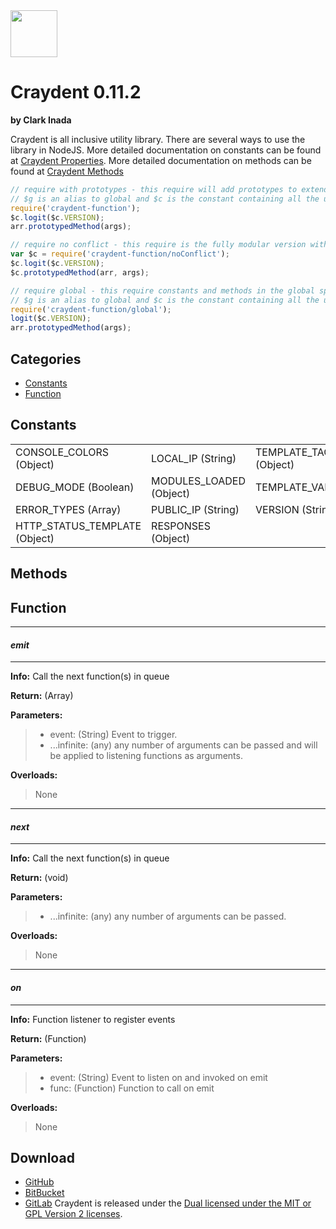 <img src="http://craydent.com/JsonObjectEditor/img/svgs/craydent-logo.svg" width=75 height=75/>

# Craydent 0.11.2
**by Clark Inada**

Craydent is all inclusive utility library.  There are several ways to use the library in NodeJS.
More detailed documentation on constants can be found at [Craydent Properties](http://www.craydent.com/JsonObjectEditor/docs.html#/property/CraydentNode).
More detailed documentation on methods can be found at [Craydent Methods](http://www.craydent.com/JsonObjectEditor/docs.html#/method/CraydentNode)

```js
// require with prototypes - this require will add prototypes to extend classes and add two constants ($c, $g) to the global space.
// $g is an alias to global and $c is the constant containing all the utility methods and properties.
require('craydent-function');
$c.logit($c.VERSION);
arr.prototypedMethod(args);
```

```js
// require no conflict - this require is the fully modular version with no global constants, prototypes, or methods.
var $c = require('craydent-function/noConflict');
$c.logit($c.VERSION);
$c.prototypedMethod(arr, args);
```

```js
// require global - this require constants and methods in the global space and add prototypes to extend classes.
// $g is an alias to global and $c is the constant containing all the utility methods and properties.
require('craydent-function/global');
logit($c.VERSION);
arr.prototypedMethod(args);
```

## Categories

* [Constants](#markdown-header-constants)
* [Function](#markdown-header-function)

<a name='markdown-header-constants'></a>
## Constants

| | | |
| ----- | ----- | ----- |
| CONSOLE_COLORS (Object) |LOCAL_IP (String) |TEMPLATE_TAG_CONFIG (Object) |
DEBUG_MODE (Boolean) |MODULES_LOADED (Object) |TEMPLATE_VARS (Array) |
ERROR_TYPES (Array) |PUBLIC_IP (String) |VERSION (String) |
HTTP_STATUS_TEMPLATE (Object) |RESPONSES (Object) |


## Methods

<a name='markdown-header-function'></a>
## Function

*** 
#### _emit_ 
***

**Info:** Call the next function(s) in queue

**Return:** (Array<TResult>)

**Parameters:**

>* event: (String) Event to trigger.
>* ...infinite: (any) any number of arguments can be passed and will be applied to listening functions as arguments.

**Overloads:**

>None

*** 
#### _next_ 
***

**Info:** Call the next function(s) in queue

**Return:** (void)

**Parameters:**

>* ...infinite: (any) any number of arguments can be passed.

**Overloads:**

>None

*** 
#### _on_ 
***

**Info:** Function listener to register events

**Return:** (Function)

**Parameters:**

>* event: (String) Event to listen on and invoked on emit
>* func: (Function) Function to call on emit

**Overloads:**

>None




## Download

 * [GitHub](https://github.com/craydent/node-library/modules/function)
 * [BitBucket](https://bitbucket.org/craydent/node-library/modules/function)
 * [GitLab](https://gitlab.com/craydent/node-library/modules/function)
Craydent is released under the [Dual licensed under the MIT or GPL Version 2 licenses](http://craydent.com/license).<br>